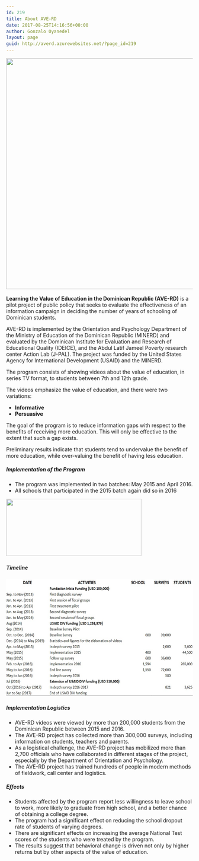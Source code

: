 ```yaml
---
id: 219
title: About AVE-RD
date: 2017-08-25T14:16:56+00:00
author: Gonzalo Oyanedel
layout: page
guid: http://averd.azurewebsites.net/?page_id=219
---
```

<img class="alignnone size-full wp-image-269" src="/wp-content/uploads/2017/08/31060892135_b848fd0ace_h.jpg" alt="" width="1600" height="623" srcset="/wp-content/uploads/2017/08/31060892135_b848fd0ace_h.jpg 1600w, /wp-content/uploads/2017/08/31060892135_b848fd0ace_h-300x117.jpg 300w, /wp-content/uploads/2017/08/31060892135_b848fd0ace_h-768x299.jpg 768w, /wp-content/uploads/2017/08/31060892135_b848fd0ace_h-1024x399.jpg 1024w, /wp-content/uploads/2017/08/31060892135_b848fd0ace_h-676x263.jpg 676w" sizes="(max-width: 1600px) 100vw, 1600px" />

**Learning the Value of Education in the Dominican Republic (AVE-RD)** is a pilot project of public policy that seeks to evaluate the effectiveness of an information campaign in deciding the number of years of schooling of Dominican students.

AVE-RD is implemented by the Orientation and Psychology Department of the Ministry of Education of the Dominican Republic (MINERD) and evaluated by the Dominican Institute for Evaluation and Research of Educational Quality (IDEICE), and the Abdul Latif Jameel Poverty research center Action Lab (J-PAL). The project was funded by the United States Agency for International Development (USAID) and the MINERD.

The program consists of showing videos about the value of education, in series TV format, to students between 7th and 12th grade.

The videos emphasize the value of education, and there were two variations:

  * **Informative**
  * **Persuasive**

The goal of the program is to reduce information gaps with respect to the benefits of receiving more education. This will only be effective to the extent that such a gap exists.

Preliminary results indicate that students tend to undervalue the benefit of more education, while over-valuing the benefit of having less education.

##### **Implementation of the Program**

  * The program was implemented in two batches: May 2015 and April 2016.
  * All schools that participated in the 2015 batch again did so in 2016

<img class="alignnone wp-image-253" src="/wp-content/uploads/2017/08/ave.jpg" alt="" width="365" height="154" srcset="/wp-content/uploads/2017/08/ave.jpg 688w, /wp-content/uploads/2017/08/ave-300x126.jpg 300w, /wp-content/uploads/2017/08/ave-676x285.jpg 676w" sizes="(max-width: 365px) 100vw, 365px" /> 

##### **Timeline**

<img class="alignnone  wp-image-285" src="/wp-content/uploads/2017/08/timeline.jpg" alt="" width="596" height="315" /> 

##### **Implementation Logistics**

  * AVE-RD videos were viewed by more than 200,000 students from the Dominican Republic between 2015 and 2016.
  * The AVE-RD project has collected more than 300,000 surveys, including information on students, teachers and parents.
  * As a logistical challenge, the AVE-RD project has mobilized more than 2,700 officials who have collaborated in different stages of the project, especially by the Department of Orientation and Psychology.
  * The AVE-RD project has trained hundreds of people in modern methods of fieldwork, call center and logistics.

##### **Effects**

  * Students affected by the program report less willingness to leave school to work, more likely to graduate from high school, and a better chance of obtaining a college degree.
  * The program had a significant effect on reducing the school dropout rate of students of varying degrees.
  * There are significant effects on increasing the average National Test scores of the students who were treated by the program.
  * The results suggest that behavioral change is driven not only by higher returns but by other aspects of the value of education.

&nbsp;